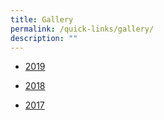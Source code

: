 ```yaml
---
title: Gallery
permalink: /quick-links/gallery/
description: ""
---
```


*   [2019](/others/gallery-2019)  
    
*   [2018](/others/gallery-2018)
*   [2017](/others/gallery-2017)